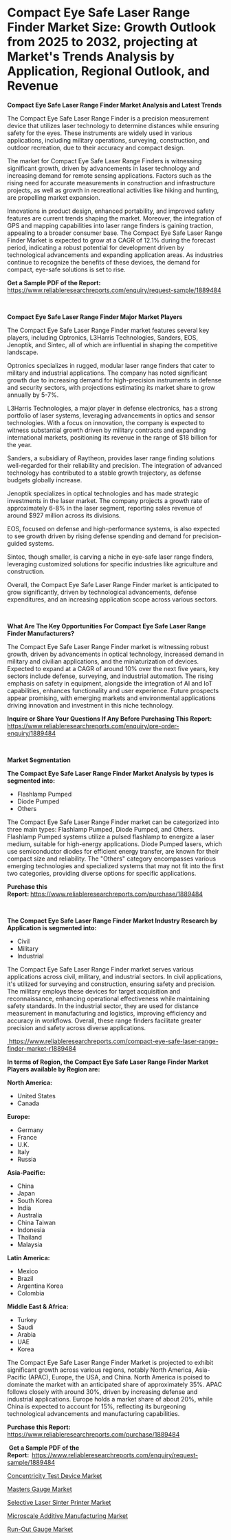 <p><h1>Compact Eye Safe Laser Range Finder Market Size: Growth Outlook from 2025 to 2032, projecting at Market's Trends Analysis by Application, Regional Outlook, and Revenue</h1></p><p><strong>Compact Eye Safe Laser Range Finder Market Analysis and Latest Trends</strong></p>
<p><p>The Compact Eye Safe Laser Range Finder is a precision measurement device that utilizes laser technology to determine distances while ensuring safety for the eyes. These instruments are widely used in various applications, including military operations, surveying, construction, and outdoor recreation, due to their accuracy and compact design.</p><p>The market for Compact Eye Safe Laser Range Finders is witnessing significant growth, driven by advancements in laser technology and increasing demand for remote sensing applications. Factors such as the rising need for accurate measurements in construction and infrastructure projects, as well as growth in recreational activities like hiking and hunting, are propelling market expansion. </p><p>Innovations in product design, enhanced portability, and improved safety features are current trends shaping the market. Moreover, the integration of GPS and mapping capabilities into laser range finders is gaining traction, appealing to a broader consumer base. The Compact Eye Safe Laser Range Finder Market is expected to grow at a CAGR of 12.1% during the forecast period, indicating a robust potential for development driven by technological advancements and expanding application areas. As industries continue to recognize the benefits of these devices, the demand for compact, eye-safe solutions is set to rise.</p></p>
<p><strong>Get a Sample PDF of the Report:&nbsp;</strong> <a href="https://www.reliableresearchreports.com/enquiry/request-sample/1889484?utm_campaign=13&utm_medium=2&utm_source=Github&utm_content=ia&utm_term=14012025&utm_id=compact-eye-safe-laser-range-finder">https://www.reliableresearchreports.com/enquiry/request-sample/1889484</a></p>
<p>&nbsp;</p>
<p><strong>Compact Eye Safe Laser Range Finder Major Market Players</strong></p>
<p><p>The Compact Eye Safe Laser Range Finder market features several key players, including Optronics, L3Harris Technologies, Sanders, EOS, Jenoptik, and Sintec, all of which are influential in shaping the competitive landscape. </p><p>Optronics specializes in rugged, modular laser range finders that cater to military and industrial applications. The company has noted significant growth due to increasing demand for high-precision instruments in defense and security sectors, with projections estimating its market share to grow annually by 5-7%.</p><p>L3Harris Technologies, a major player in defense electronics, has a strong portfolio of laser systems, leveraging advancements in optics and sensor technologies. With a focus on innovation, the company is expected to witness substantial growth driven by military contracts and expanding international markets, positioning its revenue in the range of $18 billion for the year.</p><p>Sanders, a subsidiary of Raytheon, provides laser range finding solutions well-regarded for their reliability and precision. The integration of advanced technology has contributed to a stable growth trajectory, as defense budgets globally increase.</p><p>Jenoptik specializes in optical technologies and has made strategic investments in the laser market. The company projects a growth rate of approximately 6-8% in the laser segment, reporting sales revenue of around $927 million across its divisions.</p><p>EOS, focused on defense and high-performance systems, is also expected to see growth driven by rising defense spending and demand for precision-guided systems.</p><p>Sintec, though smaller, is carving a niche in eye-safe laser range finders, leveraging customized solutions for specific industries like agriculture and construction.</p><p>Overall, the Compact Eye Safe Laser Range Finder market is anticipated to grow significantly, driven by technological advancements, defense expenditures, and an increasing application scope across various sectors.</p></p>
<p>&nbsp;</p>
<p><strong>What Are The Key Opportunities For Compact Eye Safe Laser Range Finder Manufacturers?</strong></p>
<p><p>The Compact Eye Safe Laser Range Finder market is witnessing robust growth, driven by advancements in optical technology, increased demand in military and civilian applications, and the miniaturization of devices. Expected to expand at a CAGR of around 10% over the next five years, key sectors include defense, surveying, and industrial automation. The rising emphasis on safety in equipment, alongside the integration of AI and IoT capabilities, enhances functionality and user experience. Future prospects appear promising, with emerging markets and environmental applications driving innovation and investment in this niche technology.</p></p>
<p><strong>Inquire or Share Your Questions If Any Before Purchasing This Report:</strong> <a href="https://www.reliableresearchreports.com/enquiry/pre-order-enquiry/1889484?utm_campaign=13&utm_medium=2&utm_source=Github&utm_content=ia&utm_term=14012025&utm_id=compact-eye-safe-laser-range-finder">https://www.reliableresearchreports.com/enquiry/pre-order-enquiry/1889484</a></p>
<p>&nbsp;</p>
<p><strong>Market Segmentation</strong></p>
<p><strong>The Compact Eye Safe Laser Range Finder Market Analysis by types is segmented into:</strong></p>
<p><ul><li>Flashlamp Pumped</li><li>Diode Pumped</li><li>Others</li></ul></p>
<p><p>The Compact Eye Safe Laser Range Finder market can be categorized into three main types: Flashlamp Pumped, Diode Pumped, and Others. Flashlamp Pumped systems utilize a pulsed flashlamp to energize a laser medium, suitable for high-energy applications. Diode Pumped lasers, which use semiconductor diodes for efficient energy transfer, are known for their compact size and reliability. The "Others" category encompasses various emerging technologies and specialized systems that may not fit into the first two categories, providing diverse options for specific applications.</p></p>
<p><strong>Purchase this Report:&nbsp;</strong><a href="https://www.reliableresearchreports.com/purchase/1889484?utm_campaign=13&utm_medium=2&utm_source=Github&utm_content=ia&utm_term=14012025&utm_id=compact-eye-safe-laser-range-finder">https://www.reliableresearchreports.com/purchase/1889484</a></p>
<p>&nbsp;</p>
<p><strong>The Compact Eye Safe Laser Range Finder Market Industry Research by Application is segmented into:</strong></p>
<p><ul><li>Civil</li><li>Military</li><li>Industrial</li></ul></p>
<p><p>The Compact Eye Safe Laser Range Finder market serves various applications across civil, military, and industrial sectors. In civil applications, it's utilized for surveying and construction, ensuring safety and precision. The military employs these devices for target acquisition and reconnaissance, enhancing operational effectiveness while maintaining safety standards. In the industrial sector, they are used for distance measurement in manufacturing and logistics, improving efficiency and accuracy in workflows. Overall, these range finders facilitate greater precision and safety across diverse applications.</p></p>
<p><a href="https://www.reliableresearchreports.com/compact-eye-safe-laser-range-finder-market-r1889484?utm_campaign=13&utm_medium=2&utm_source=Github&utm_content=ia&utm_term=14012025&utm_id=compact-eye-safe-laser-range-finder">&nbsp;https://www.reliableresearchreports.com/compact-eye-safe-laser-range-finder-market-r1889484</a></p>
<p><strong>In terms of Region, the Compact Eye Safe Laser Range Finder Market Players available by Region are:</strong></p>
<p>
    <p> <strong> North America: </strong>
        <ul>
            <li>United States</li>
            <li>Canada</li>
        </ul>
        </p> 
    <p> <strong> Europe: </strong>
        <ul>
            <li>Germany</li>
            <li>France</li>
            <li>U.K.</li>
            <li>Italy</li>
            <li>Russia</li>
        </ul>
        </p> 
    <p> <strong> Asia-Pacific: </strong>
        <ul>
            <li>China</li>
            <li>Japan</li>
            <li>South Korea</li>
            <li>India</li>
            <li>Australia</li>
            <li>China Taiwan</li>
            <li>Indonesia</li>
            <li>Thailand</li>
            <li>Malaysia</li>
        </ul>
        </p> 
    <p> <strong> Latin America: </strong>
        <ul>
            <li>Mexico</li>
            <li>Brazil</li>
            <li>Argentina Korea</li>
            <li>Colombia</li>
        </ul>
        </p> 
    <p> <strong> Middle East & Africa: </strong>
        <ul>
            <li>Turkey</li>
            <li>Saudi</li>
            <li>Arabia</li>
            <li>UAE</li>
            <li>Korea</li>
        </ul>
    </p>
    </p>
<p><p>The Compact Eye Safe Laser Range Finder Market is projected to exhibit significant growth across various regions, notably North America, Asia-Pacific (APAC), Europe, the USA, and China. North America is poised to dominate the market with an anticipated share of approximately 35%. APAC follows closely with around 30%, driven by increasing defense and industrial applications. Europe holds a market share of about 20%, while China is expected to account for 15%, reflecting its burgeoning technological advancements and manufacturing capabilities.</p></p>
<p><strong>Purchase this Report: </strong><a href="https://www.reliableresearchreports.com/purchase/1889484?utm_campaign=13&utm_medium=2&utm_source=Github&utm_content=ia&utm_term=14012025&utm_id=compact-eye-safe-laser-range-finder">https://www.reliableresearchreports.com/purchase/1889484</a></p>
<p>&nbsp;<strong>Get a Sample PDF of the Report:&nbsp;&nbsp;</strong><a href="https://www.reliableresearchreports.com/enquiry/request-sample/1889484?utm_campaign=13&utm_medium=2&utm_source=Github&utm_content=ia&utm_term=14012025&utm_id=compact-eye-safe-laser-range-finder">https://www.reliableresearchreports.com/enquiry/request-sample/1889484</a></p>
<p><strong></strong></p>
<p><p><a href="https://github.com/MariaWashington76/Market-Research-Report-List-1/blob/main/concentricity-test-device-market.md?utm_campaign=13&utm_medium=2&utm_source=Github&utm_content=ia&utm_term=14012025&utm_id=compact-eye-safe-laser-range-finder">Concentricity Test Device Market</a></p><p><a href="https://github.com/rosamariarocque98/Market-Research-Report-List-1/blob/main/masters-gauge-market.md?utm_campaign=13&utm_medium=2&utm_source=Github&utm_content=ia&utm_term=14012025&utm_id=compact-eye-safe-laser-range-finder">Masters Gauge Market</a></p><p><a href="https://github.com/dolorespeddico90/Market-Research-Report-List-1/blob/main/selective-laser-sinter-printer-market.md?utm_campaign=13&utm_medium=2&utm_source=Github&utm_content=ia&utm_term=14012025&utm_id=compact-eye-safe-laser-range-finder">Selective Laser Sinter Printer Market</a></p><p><a href="https://github.com/krinerstormy331/Market-Research-Report-List-1/blob/main/microscale-additive-manufacturing-market.md?utm_campaign=13&utm_medium=2&utm_source=Github&utm_content=ia&utm_term=14012025&utm_id=compact-eye-safe-laser-range-finder">Microscale Additive Manufacturing Market</a></p><p><a href="https://github.com/suleimannichelle7/Market-Research-Report-List-1/blob/main/run-out-gauge-market.md?utm_campaign=13&utm_medium=2&utm_source=Github&utm_content=ia&utm_term=14012025&utm_id=compact-eye-safe-laser-range-finder">Run-Out Gauge Market</a></p></p>